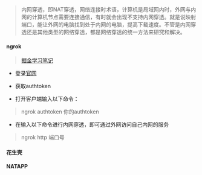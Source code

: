 > 内网穿透，即NAT穿透，网络连接时术语，计算机是局域网内时，外网与内网的计算机节点需要连接通信，有时就会出现不支持内网穿透。就是说映射端口，能让外网的电脑找到处于内网的电脑，提高下载速度。不管是内网穿透还是其他类型的网络穿透，都是网络穿透的统一方法来研究和解决。



#### ngrok

> [掘金学习笔记](https://juejin.cn/post/6844904129576321038)

+ 登录[官网](https://ngrok.com/)

+ 获取authtoken

+ 打开客户端输入以下命令：

>  ngrok authtoken 你的authtoken

+ 在输入以下命令进行内网穿透，即可通过外网访问自己内网的服务

> ngrok http 端口号



#### 花生壳



#### NATAPP